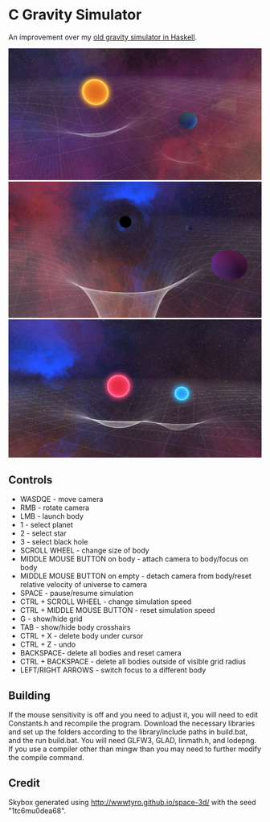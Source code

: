 # C Gravity Simulator
An improvement over my [old gravity simulator in Haskell](https://github.com/FuzzyCat444/HaskellGravitySim).

![](/images/image1.png)
![](/images/image2.png)
![](/images/image3.png)

## Controls

- WASDQE - move camera
- RMB - rotate camera
- LMB - launch body
- 1 - select planet
- 2 - select star
- 3 - select black hole
- SCROLL WHEEL - change size of body
- MIDDLE MOUSE BUTTON on body - attach camera to body/focus on body
- MIDDLE MOUSE BUTTON on empty - detach camera from body/reset relative velocity of universe to camera
- SPACE - pause/resume simulation
- CTRL + SCROLL WHEEL - change simulation speed
- CTRL + MIDDLE MOUSE BUTTON - reset simulation speed
- G - show/hide grid
- TAB - show/hide body crosshairs
- CTRL + X - delete body under cursor
- CTRL + Z - undo
- BACKSPACE- delete all bodies and reset camera
- CTRL + BACKSPACE - delete all bodies outside of visible grid radius
- LEFT/RIGHT ARROWS - switch focus to a different body

## Building

If the mouse sensitivity is off and you need to adjust it, you will need to edit Constants.h and recompile the program. Download the necessary libraries and set up the folders according to the library/include paths in build.bat, and the run build.bat. You will need GLFW3, GLAD, linmath.h, and lodepng. If you use a compiler other than mingw than you may need to further modify the compile command.

## Credit

Skybox generated using http://wwwtyro.github.io/space-3d/ with the seed "1tc6mu0dea68".
